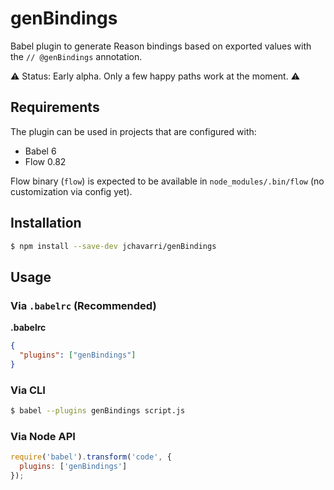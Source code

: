 # genBindings

Babel plugin to generate Reason bindings based on exported values with the `// @genBindings` annotation.

:warning: Status: Early alpha. Only a few happy paths work at the moment. :warning:

## Requirements

The plugin can be used in projects that are configured with:

- Babel 6
- Flow 0.82

Flow binary (`flow`) is expected to be available in `node_modules/.bin/flow` (no customization via config yet).

## Installation

```sh
$ npm install --save-dev jchavarri/genBindings
```

## Usage

### Via `.babelrc` (Recommended)

**.babelrc**

```json
{
  "plugins": ["genBindings"]
}
```

### Via CLI

```sh
$ babel --plugins genBindings script.js
```

### Via Node API

```javascript
require('babel').transform('code', {
  plugins: ['genBindings']
});
```
